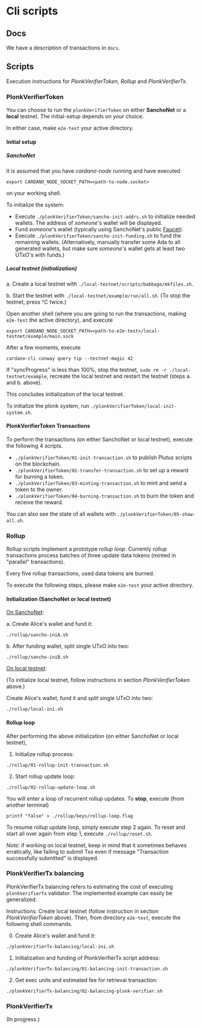 # Cli scripts


## Docs

We have a description of transactions in `docs`.


## Scripts

Execution instructions for *PlonkVerifierToken*, *Rollup* and *PlonkVerifierTx*.

### PlonkVerifierToken

You can choose to run the `plonkVerifierToken` on either **SanchoNet** or a **local** testnet.  The initial-setup depends on your choice.

In either case, make `e2e-test` your active directory.

#### Initial setup

##### SanchoNet

It is assumed that you have *cardano-node* running and have executed

```shell
export CARDANO_NODE_SOCKET_PATH=<path-to-node.socket>
```
on your working shell.

To initialize the system:

- Execute `./plonkVerifierToken/sancho-init-addrs.sh` to initialize needed wallets.  The address of *someone*'s wallet will be displayed.
- Fund *someone*'s wallet (typically using SanchoNet's public [Faucet](https://sancho.network/faucet)).
- Execute `./plonkVerifierToken/sancho-init-funding.sh` to fund the remaining wallets.  (Alternatively, manually transfer some Ada to all generated wallets, but make sure *someone*'s wallet gets at least two UTxO's with funds.)

##### Local testnet (initialization)

a. Create a local testnet with `./local-testnet/scripts/babbage/mkfiles.sh`.

b. Start the testnet with `./local-testnet/example/run/all.sh`.  (To stop the testnet, press ^C twice.)

Open another shell (where you are going to run the transactions, making `e2e-test` the active directory), and execute
```shell
export CARDANO_NODE_SOCKET_PATH=<path-to-e2e-test>/local-testnet/example/main.sock
```

After a few moments, execute
```shell
cardano-cli conway query tip --testnet-magic 42
```
If "syncProgress" is less than 100%, stop the testnet, `sudo rm -r ./local-testnet/example`, recreate the local testnet and restart the testnet (steps a. and b. above).

This concludes initialization of the local testnet.

To initialize the plonk system, run `./plonkVerifierToken/local-init-system.sh`.

#### PlonkVerifierToken Transactions

To perform the transactions (on either SanchoNet or local testnet), execute the following 4 scripts.

- `./plonkVerifierToken/01-init-transaction.sh` to publish Plutus scripts on the blockchain.
- `./plonkVerifierToken/02-transfer-transaction.sh` to set up a reward for burning a token.
- `./plonkVerifierToken/03-minting-transaction.sh` to mint and send a token to the owner.
- `./plonkVerifierToken/04-burning-transaction.sh` to burn the token and receive the reward.

You can also see the state of all wallets with `./plonkVerifierToken/05-show-all.sh`.

### Rollup

Rollup scripts implement a prototype *rollup loop*.  Currently rollup transactions process batches of three update data tokens (minted in "parallel" transactions).

Every five rollup transactions, used data tokens are burned.

To execute the following steps, please make `e2e-test` your active directory.

#### Initialization (SanchoNet or local testnet)

<u>On SanchoNet</u>:

a. Create Alice's wallet and fund it:
```shell
./rollup/sancho-iniA.sh
```
b. After funding wallet, split single UTxO into two:
```shell
./rollup/sancho-iniB.sh
```

<u>On local testnet</u>:

(To initialize local testnet, follow instructions in section *PlonkVerifierToken* above.)

Create Alice's wallet, fund it and split single UTxO into two:
```shell
./rollup/local-ini.sh
```

#### Rollup loop

After performing the above initialization (on either SanchoNet or local testnet),

1. Initialize rollup process:
```shell
./rollup/01-rollup-init-transaction.sh
```
2. Start rollup update loop:
```shell
./rollup/02-rollup-update-loop.sh
```
You will enter a loop of recurrent rollup updates.  To **stop**, execute (from another terminal)
```shell
printf "false" > ./rollup/keys/rollup-loop.flag
```
To resume rollup update loop, simply execute step 2 again.  To reset and start all over again from step 1, execute `./rollup/reset.sh`.

*Note:*  if working on local testnet, keep in mind that it sometimes behaves erratically, like failing to submit Txs even if message "Transaction successfully submitted" is displayed.


### PlonkVerifierTx balancing

PlonkVerifierTx balancing refers to estimating the cost of executing `plonkVerifierTx` validator.  The implemented example can easily be generalized.

Instructions:  Create local testnet (follow instruction in section *PlonkVerifierToken* above).  Then, from directory `e2e-test`, execute the following shell commands.

0. Create Alice's wallet and fund it:
```shell
./plonkVerifierTx-balancing/local-ini.sh
```

1. Initialization and funding of PlonkVerifierTx script address:
```shell
./plonkVerifierTx-balancing/01-balancing-init-transaction.sh
```

2. Get exec units and estimated fee for retrieval transaction:
```shell
./plonkVerifierTx-balancing/02-balancing-plonk-verifier.sh
```

### PlonkVerifierTx

(In progress.)
